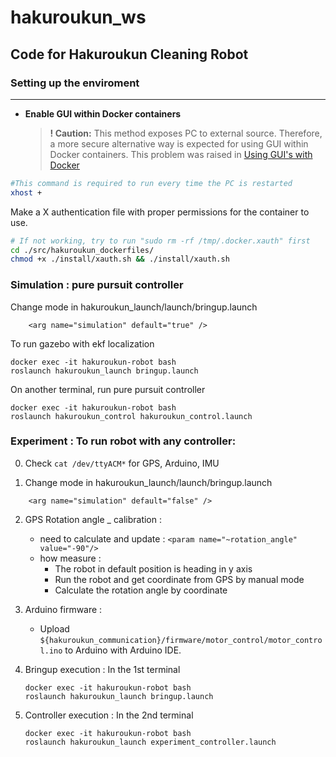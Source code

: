 # hakuroukun_ws
## Code for Hakuroukun Cleaning Robot

### Setting up the enviroment

-----

* **Enable GUI within Docker containers**

  > **! Caution:** This method exposes PC to external source. Therefore, a more secure alternative way is expected for using GUI within Docker containers. This problem was raised in [Using GUI's with Docker](https://wiki.ros.org/es/docker/Tutorials/GUI#:~:text=%2D%2Dpulse.-,Using%20X%20server,-X%20server%20is)

```bash
#This command is required to run every time the PC is restarted
xhost + 
```
Make a X authentication file with proper permissions for the container to use.

```bash
# If not working, try to run "sudo rm -rf /tmp/.docker.xauth" first
cd ./src/hakuroukun_dockerfiles/
chmod +x ./install/xauth.sh && ./install/xauth.sh
```

### Simulation : pure pursuit controller 
Change mode in hakuroukun_launch/launch/bringup.launch
```
    <arg name="simulation" default="true" />
```
To run gazebo with ekf localization 
```
docker exec -it hakuroukun-robot bash 
roslaunch hakuroukun_launch bringup.launch
```

On another terminal, run pure pursuit controller 
```
docker exec -it hakuroukun-robot bash 
roslaunch hakuroukun_control hakuroukun_control.launch
```

### Experiment : To run robot with any controller:
0. Check ```cat /dev/ttyACM*``` for GPS, Arduino, IMU

1. Change mode in hakuroukun_launch/launch/bringup.launch
```
    <arg name="simulation" default="false" />
```
2. GPS Rotation angle _ calibration :
    - need to calculate and update : ``` <param name="~rotation_angle" value="-90"/> ```
    - how measure : 
        - The robot in default position is heading in y axis
        - Run the robot and get coordinate from GPS by manual mode
        - Calculate the rotation angle by coordinate

3. Arduino firmware :
    - Upload `${hakuroukun_communication}/firmware/motor_control/motor_control.ino` to Arduino with Arduino IDE.

4. Bringup execution :
In the 1st terminal
    ```
    docker exec -it hakuroukun-robot bash
    roslaunch hakuroukun_launch bringup.launch
    ```

4. Controller execution : 
In the 2nd terminal
    ```
    docker exec -it hakuroukun-robot bash
    roslaunch hakuroukun_launch experiment_controller.launch
    ```